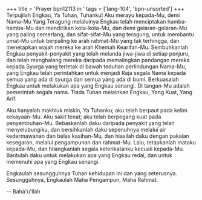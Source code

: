 +++
title = 'Prayer bpn12113 in '
tags = ['lang-104', 'bpn-unsorted']
+++
Terpujilah Engkau, Ya Tuhan, Tuhanku! Aku merayu kepada-Mu, demi Nama-Mu Yang Teragung melaluinya Engkau telah menciptakan hamba-hamba-Mu dan mendirikan kota-kota-Mu, dan demi gelaran-gelaran-Mu yang paling cemerlang, dan sifat-sifat-Mu yang teragung, untuk membantu umat-Mu untuk berpaling ke arah rahmat-Mu yang tak terhingga, dan menetapkan wajah mereka ke arah Khemah Kearifan-Mu. Sembuhkanlah Engkau penyakit-penyakit yang telah melanda jiwa-jiwa di setiap penjuru, dan telah menghalang mereka daripada memalingkan pandangan mereka kepada Syurga yang terletak di bawah teduhan perlindungan Nama-Mu, yang Engkau telah perintahkan untuk menjadi Raja segala Nama kepada semua yang ada di syurga dan semua yang ada di bumi. Berkuasalah Engkau untuk melakukan apa yang Engkau senangi. Di tangan-Mu adalah pemerintah segala nama. Tiada Tuhan melainkan Engkau, Yang Kuat, Yang Arif.

Aku hanyalah makhluk miskin, Ya Tuhanku; aku telah berpaut pada kelim kekayaan-Mu. Aku sakit tenat; aku telah berpegang kuat pada penyembuhan-Mu. Bebaskanlah daku daripada penyakit yang telah menyelubungiku, dan bersihkanlah daku sepenuhnya melalui air kedermawanan dan belas kasihan-Mu, dan hiasilah daku dengan pakaian kesegaran, melalui pengampunan dan rahmat-Mu. Lalu, tetapkanlah mataku kepada-Mu, dan hilangkanlah segala keterikatanku kecuali kepada-Mu. Bantulah daku untuk melakukan apa yang Engkau redai, dan untuk memenuhi apa yang Engkau senangi.

Engkaulah sesungguhnya Tuhan kehidupan ini dan yang seterusnya. Sesungguhnya, Engkaulah Maha Pengampun, Maha Rahmat.

-- Bahá'u'lláh
